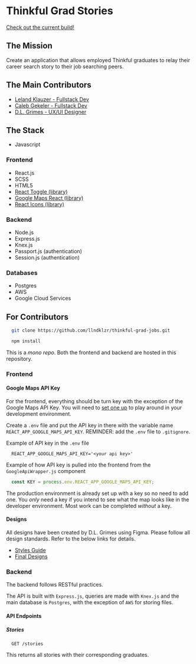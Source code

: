 # Thinkful Grad Stories

[Check out the current build!](https://thinkful-grad-jobs.vercel.app/)

## The Mission
Create an application that allows employed Thinkful graduates to relay their career search story to their job searching peers.  

## The Main Contributors
- [Leland Klauzer - Fullstack Dev](https://github.com/llndklzr)
- [Caleb Gekeler - Fullstack Dev](https://github.com/calebgekeler)
- [D.L. Grimes - UX/UI Designer](https://www.linkedin.com/in/d-l-grimes/)


## The Stack
- Javascript
### Frontend
- React.js
- SCSS
- HTML5
- [React Toggle (library)](https://github.com/aaronshaf/react-toggle)
- [Google Maps React (library)](https://github.com/fullstackreact/google-maps-react)
- [React Icons (library)](https://react-icons.github.io/react-icons/)
### Backend
- Node.js
- Express.js
- Knex.js
- Passport.js (authentication)
- Session.js (authentication)
### Databases
- Postgres
- AWS
- Google Cloud Services

## For Contributors
```bash
  git clone https://github.com/llndklzr/thinkful-grad-jobs.git
```

```bash
  npm install
```

This is a _mono repo_. Both the frontend and backend are hosted in this repository.

### Frontend
#### Google Maps API Key
For the frontend, everything should be turn key with the exception of the Google Maps API Key. You will need to [set one up](https://developers.google.com/maps/documentation/javascript/get-api-key) to play around in your development environment. 

Create a `.env` file and put the API key in there with the variable name `REACT_APP_GOOGLE_MAPS_API_KEY`. REMINDER: add the `.env` file to `.gitignore`.

Example of API key in the `.env` file
```dotenv
  REACT_APP_GOOGLE_MAPS_API_KEY='<your api key>'
```

Example of how API key is pulled into the frontend from the `GoogleApiWrapper.js` component
```javascript
  const KEY = process.env.REACT_APP_GOOGLE_MAPS_API_KEY;
```


The production environment is already set up with a key so no need to add one. You _only_ need a key if you intend to see what the map looks like in the developer environment. Most work can be completed _without_ a key.

#### Designs

All designs have been created by D.L. Grimes using Figma. Please follow all design standards. Refer to the below links for details.

- [Styles Guide](https://www.figma.com/file/Cy8XgmiuAd3VrPJmtuA21i/Style-Guide?node-id=0%3A1)
- [Final Designs](https://www.figma.com/file/SqiAELQILYs1s7BhVzD75W/Thinkful-Grad-Stories?node-id=119%3A16)

### Backend
The backend follows RESTful practices. 

The API is built with `Express.js`, queries are made with `Knex.js` and the main database is `Postgres`, with the exception of `AWS` for storing files.

#### API Endpoints

##### Stories
```https
  GET /stories
```
This returns all stories with their corresponding graduates.

